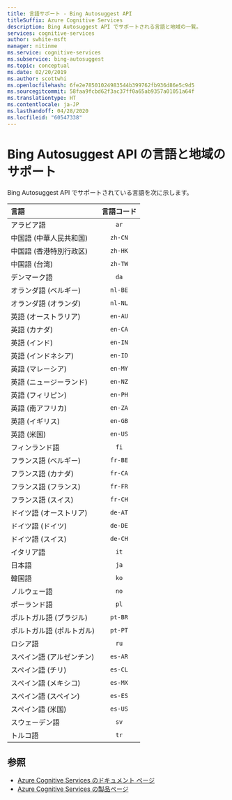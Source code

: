 ```yaml
---
title: 言語サポート - Bing Autosuggest API
titleSuffix: Azure Cognitive Services
description: Bing Autosuggest API でサポートされる言語と地域の一覧。
services: cognitive-services
author: swhite-msft
manager: nitinme
ms.service: cognitive-services
ms.subservice: bing-autosuggest
ms.topic: conceptual
ms.date: 02/20/2019
ms.author: scottwhi
ms.openlocfilehash: 6fe2e78501024983544b399762fb936d86e5c9d5
ms.sourcegitcommit: 58faa9fcbd62f3ac37ff0a65ab9357a01051a64f
ms.translationtype: HT
ms.contentlocale: ja-JP
ms.lasthandoff: 04/28/2020
ms.locfileid: "60547338"
---
```

# <a name="language-and-region-support-for-the-bing-autosuggest-api"></a>Bing Autosuggest API の言語と地域のサポート

Bing Autosuggest API でサポートされている言語を次に示します。

| 言語    | 言語コード |
|:----------- |:-------------:|
| アラビア語      | `ar`          |
| 中国語 (中華人民共和国)     | `zh-CN`          |
| 中国語 (香港特別行政区)    | `zh-HK`          |
| 中国語 (台湾)     | `zh-TW`          |
| デンマーク語      | `da`          |
| オランダ語 (ベルギー)       | `nl-BE`          |
| オランダ語 (オランダ)      | `nl-NL`          |
| 英語 (オーストラリア)    | `en-AU`          |
| 英語 (カナダ)     | `en-CA`          |
| 英語 (インド)    | `en-IN`          |
| 英語 (インドネシア)     | `en-ID`          |
| 英語 (マレーシア)     | `en-MY`          |
| 英語 (ニュージーランド)    | `en-NZ`          |
| 英語 (フィリピン)     | `en-PH`          |
| 英語 (南アフリカ)    | `en-ZA`          |
| 英語 (イギリス)    | `en-GB`          |
| 英語 (米国)    | `en-US`          |
| フィンランド語     | `fi`          |
| フランス語 (ベルギー)     | `fr-BE`          |
| フランス語 (カナダ)     | `fr-CA`          |
| フランス語 (フランス)     | `fr-FR`          |
| フランス語 (スイス)      | `fr-CH`          |
| ドイツ語 (オーストリア)      | `de-AT`          |
| ドイツ語 (ドイツ)      | `de-DE`          |
| ドイツ語 (スイス)      | `de-CH`          |
| イタリア語     | `it`          |
| 日本語    | `ja`          |
| 韓国語      | `ko`          |
| ノルウェー語   | `no`          |
| ポーランド語      | `pl`          |
| ポルトガル語 (ブラジル)   | `pt-BR`|
| ポルトガル語 (ポルトガル) | `pt-PT`|
| ロシア語     | `ru`          |
| スペイン語 (アルゼンチン)    | `es-AR`          |
| スペイン語 (チリ)     | `es-CL`          |
| スペイン語 (メキシコ)    | `es-MX`          |
| スペイン語 (スペイン)    | `es-ES`          |
| スペイン語 (米国)    | `es-US`          |
| スウェーデン語     | `sv`          |
| トルコ語     | `tr`          |

## <a name="see-also"></a>参照

- [Azure Cognitive Services のドキュメント ページ](https://docs.microsoft.com/azure/cognitive-services/)
- [Azure Cognitive Services の製品ページ](https://azure.microsoft.com/services/cognitive-services/)
